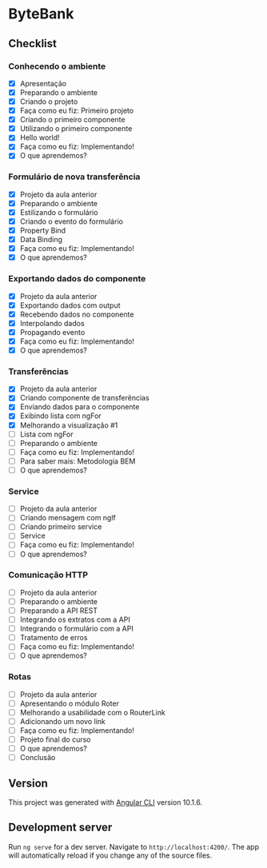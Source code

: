 # ByteBank

## Checklist

### Conhecendo o ambiente
- [x] Apresentação
- [x] Preparando o ambiente
- [x] Criando o projeto
- [x] Faça como eu fiz: Primeiro projeto
- [x] Criando o primeiro componente
- [x] Utilizando o primeiro componente
- [x] Hello world!
- [x] Faça como eu fiz: Implementando!
- [x] O que aprendemos?

### Formulário de nova transferência
- [x] Projeto da aula anterior
- [x] Preparando o ambiente
- [x] Estilizando o formulário
- [x] Criando o evento do formulário
- [x] Property Bind
- [x] Data Binding
- [x] Faça como eu fiz: Implementando!
- [x] O que aprendemos?

### Exportando dados do componente
- [x] Projeto da aula anterior
- [x] Exportando dados com output
- [x] Recebendo dados no componente
- [x] Interpolando dados
- [x] Propagando evento
- [x] Faça como eu fiz: Implementando!
- [x] O que aprendemos?

### Transferências
- [x] Projeto da aula anterior
- [x] Criando componente de transferências
- [x] Enviando dados para o componente
- [x] Exibindo lista com ngFor
- [x] Melhorando a visualização #1
- [ ] Lista com ngFor
- [ ] Preparando o ambiente
- [ ] Faça como eu fiz: Implementando!
- [ ] Para saber mais: Metodologia BEM
- [ ] O que aprendemos?

### Service
- [ ] Projeto da aula anterior
- [ ] Criando mensagem com nglf
- [ ] Criando primeiro service
- [ ] Service
- [ ] Faça como eu fiz: Implementando!
- [ ] O que aprendemos?

### Comunicação HTTP
- [ ] Projeto da aula anterior
- [ ] Preparando o ambiente
- [ ] Preparando a API REST
- [ ] Integrando os extratos com a API
- [ ] Integrando o formulário com a API
- [ ] Tratamento de erros
- [ ] Faça como eu fiz: Implementando!
- [ ] O que aprendemos?

### Rotas
- [ ] Projeto da aula anterior
- [ ] Apresentando o módulo Roter
- [ ] Melhorando a usabilidade com o RouterLink
- [ ] Adicionando um novo link
- [ ] Faça como eu fiz: Implementando!
- [ ] Projeto final do curso
- [ ] O que aprendemos?
- [ ] Conclusão

## Version
This project was generated with [Angular CLI](https://github.com/angular/angular-cli) version 10.1.6.

## Development server

Run `ng serve` for a dev server. Navigate to `http://localhost:4200/`. The app will automatically reload if you change any of the source files.



